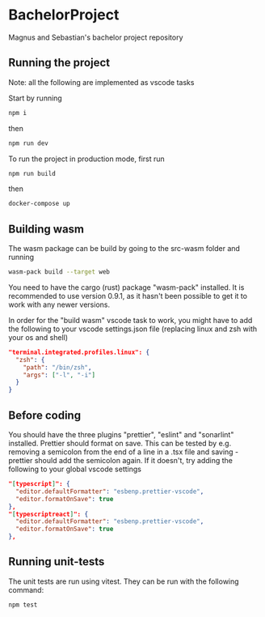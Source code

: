 # BachelorProject
Magnus and Sebastian's bachelor project repository

## Running the project

Note: all the following are implemented as vscode tasks

Start by running 

```bash
npm i
```

then 

```bash
npm run dev
```

To run the project in production mode, first run

```bash
npm run build
```

then 

```bash
docker-compose up
```

## Building wasm

The wasm package can be build by going to the src-wasm folder and running

```bash
wasm-pack build --target web
```

You need to have the cargo (rust) package "wasm-pack" installed. It is recommended to use version 0.9.1, as it hasn't been possible to get it to work with any newer versions.

In order for the "build wasm" vscode task to work, you might have to add the following to your vscode settings.json file (replacing linux and zsh with your os and shell)

```json
"terminal.integrated.profiles.linux": {
  "zsh": {
    "path": "/bin/zsh",
    "args": ["-l", "-i"]
  }
}
```

## Before coding

You should have the three plugins "prettier", "eslint" and "sonarlint" installed. Prettier should format on save. This can be tested by e.g. removing a semicolon from the end of a line in a .tsx file and saving - prettier should add the semicolon again. If it doesn't, try adding the following to your global vscode settings

```json
"[typescript]": {
  "editor.defaultFormatter": "esbenp.prettier-vscode",
  "editor.formatOnSave": true
},
"[typescriptreact]": {
  "editor.defaultFormatter": "esbenp.prettier-vscode",
  "editor.formatOnSave": true
},
```

## Running unit-tests

The unit tests are run using vitest. They can be run with the following command:

```bash
npm test
```